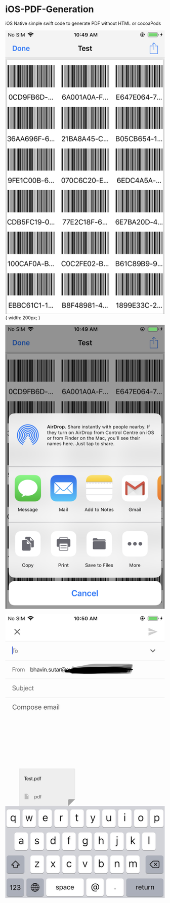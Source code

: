 # iOS-PDF-Generation
iOS Native simple swift code to generate PDF without HTML or cocoaPods

![Extension to share](https://github.com/bhavin250495/iOS-PDF-Generation/blob/master/ScreenShots/IMG_0514.PNG){ width: 200px; }

![Extension to share](https://github.com/bhavin250495/iOS-PDF-Generation/blob/master/ScreenShots/IMG_0515.PNG)

![Easy to attach and shoot](https://github.com/bhavin250495/iOS-PDF-Generation/blob/master/ScreenShots/IMG_0516.jpg)

